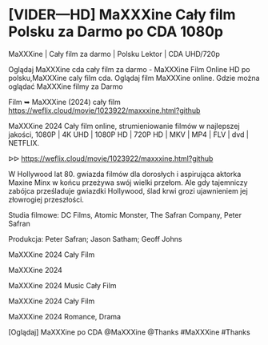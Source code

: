 # [VIDER—HD] MaXXXine Cały film Polsku za Darmo po CDA 1080p


MaXXXine | Cały film za darmo | Polsku Lektor | CDA UHD/720p

Oglądaj MaXXXine cda cały film za darmo - MaXXXine Film Online HD po polsku,MaXXXine caly film cda. Oglądaj film MaXXXine online. Gdzie można oglądać MaXXXine filmy za Darmo

Film ➥ MaXXXine (2024) cały film https://weflix.cloud/movie/1023922/maxxxine.html?github

MaXXXine 2024 Cały film online, strumieniowanie filmów w najlepszej jakości, 1080P | 4K UHD | 1080P HD | 720P HD | MKV | MP4 | FLV | dvd | NETFLIX.

ᐅᐅ https://weflix.cloud/movie/1023922/maxxxine.html?github

W Hollywood lat 80. gwiazda filmów dla dorosłych i aspirująca aktorka Maxine Minx w końcu przeżywa swój wielki przełom. Ale gdy tajemniczy zabójca prześladuje gwiazdki Hollywood, ślad krwi grozi ujawnieniem jej złowrogiej przeszłości.

Studia filmowe: DC Films, Atomic Monster, The Safran Company, Peter Safran

Produkcja: Peter Safran; Jason Satham; Geoff Johns

MaXXXine 2024 Cały Film

MaXXXine 2024

MaXXXine 2024 Music Cały Film

MaXXXine 2024 Cały Film

MaXXXine 2024 Romance, Drama

[Oglądaj] MaXXXine po CDA @MaXXXine @Thanks #MaXXXine #Thanks
